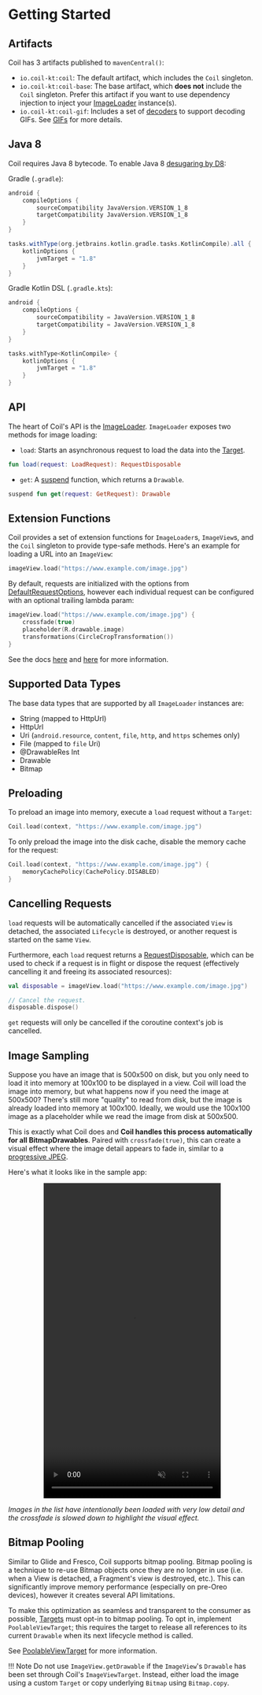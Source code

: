 # Getting Started

## Artifacts

Coil has 3 artifacts published to `mavenCentral()`:

* `io.coil-kt:coil`: The default artifact, which includes the `Coil` singleton.
* `io.coil-kt:coil-base`: The base artifact, which **does not** include the `Coil` singleton. Prefer this artifact if you want to use dependency injection to inject your [ImageLoader](image_loaders.md) instance(s).
* `io.coil-kt:coil-gif`: Includes a set of [decoders](../api/coil-base/coil.decode/-decoder) to support decoding GIFs. See [GIFs](gifs.md) for more details.

## Java 8

Coil requires Java 8 bytecode. To enable Java 8 [desugaring by D8](https://developer.android.com/studio/write/java8-support):

Gradle (`.gradle`):

```groovy
android {
    compileOptions {
        sourceCompatibility JavaVersion.VERSION_1_8
        targetCompatibility JavaVersion.VERSION_1_8
    }
}

tasks.withType(org.jetbrains.kotlin.gradle.tasks.KotlinCompile).all {
    kotlinOptions {
        jvmTarget = "1.8"
    }
}
```

Gradle Kotlin DSL (`.gradle.kts`):

```kotlin
android {
    compileOptions {
        sourceCompatibility = JavaVersion.VERSION_1_8
        targetCompatibility = JavaVersion.VERSION_1_8
    }
}

tasks.withType<KotlinCompile> {
    kotlinOptions {
        jvmTarget = "1.8"
    }
}
```

## API

The heart of Coil's API is the [ImageLoader](image_loaders.md). `ImageLoader` exposes two methods for image loading:

* `load`: Starts an asynchronous request to load the data into the [Target](targets.md).

```kotlin
fun load(request: LoadRequest): RequestDisposable
```

* `get`: A [suspend](https://kotlinlang.org/docs/reference/coroutines/basics.html) function, which returns a `Drawable`.

```kotlin
suspend fun get(request: GetRequest): Drawable
```

## Extension Functions

Coil provides a set of extension functions for `ImageLoader`s, `ImageView`s, and the `Coil` singleton to provide type-safe methods. Here's an example for loading a URL into an `ImageView`:

```kotlin
imageView.load("https://www.example.com/image.jpg")
```

By default, requests are initialized with the options from [DefaultRequestOptions](../api/coil-base/coil/-default-request-options/), however each individual request can be configured with an optional trailing lambda param:

```kotlin
imageView.load("https://www.example.com/image.jpg") {
    crossfade(true)
    placeholder(R.drawable.image)
    transformations(CircleCropTransformation())
}
```

See the docs [here](../api/coil-default/coil.api/) and [here](../api/coil-base/coil.api/) for more information.

## Supported Data Types

The base data types that are supported by all `ImageLoader` instances are:

* String (mapped to HttpUrl)
* HttpUrl
* Uri (`android.resource`, `content`, `file`, `http`, and `https` schemes only)
* File (mapped to `file` Uri)
* @DrawableRes Int
* Drawable
* Bitmap

## Preloading

To preload an image into memory, execute a `load` request without a `Target`:

```kotlin
Coil.load(context, "https://www.example.com/image.jpg")
```

To only preload the image into the disk cache, disable the memory cache for the request:

```kotlin
Coil.load(context, "https://www.example.com/image.jpg") {
    memoryCachePolicy(CachePolicy.DISABLED)
}
```

## Cancelling Requests

`load` requests will be automatically cancelled if the associated `View` is detached, the associated `Lifecycle` is destroyed, or another request is started on the same `View`.

Furthermore, each `load` request returns a [RequestDisposable](../api/coil-base/coil.request/-request-disposable), which can be used to check if a request is in flight or dispose the request (effectively cancelling it and freeing its associated resources):

```kotlin
val disposable = imageView.load("https://www.example.com/image.jpg")

// Cancel the request.
disposable.dispose()
```

`get` requests will only be cancelled if the coroutine context's job is cancelled.

## Image Sampling

Suppose you have an image that is 500x500 on disk, but you only need to load it into memory at 100x100 to be displayed in a view. Coil will load the image into memory, but what happens now if you need the image at 500x500? There's still more "quality" to read from disk, but the image is already loaded into memory at 100x100. Ideally, we would use the 100x100 image as a placeholder while we read the image from disk at 500x500.

This is exactly what Coil does and **Coil handles this process automatically for all BitmapDrawables**. Paired with `crossfade(true)`, this can create a visual effect where the image detail appears to fade in, similar to a [progressive JPEG](https://www.liquidweb.com/kb/what-is-a-progressive-jpeg/).

Here's what it looks like in the sample app:

<p style="text-align: center;">
    <video width="360" height="640" autoplay loop muted playsinline>
        <source src="../images/crossfade.mp4" type="video/mp4">
    </video>
</p>

*Images in the list have intentionally been loaded with very low detail and the crossfade is slowed down to highlight the visual effect.*

## Bitmap Pooling

Similar to Glide and Fresco, Coil supports bitmap pooling. Bitmap pooling is a technique to re-use Bitmap objects once they are no longer in use (i.e. when a View is detached, a Fragment's view is destroyed, etc.). This can significantly improve memory performance (especially on pre-Oreo devices), however it creates several API limitations.

To make this optimization as seamless and transparent to the consumer as possible, [Targets](targets.md) must opt-in to bitmap pooling. To opt in, implement `PoolableViewTarget`; this requires the target to release all references to its current `Drawable` when its next lifecycle method is called.

See [PoolableViewTarget](../api/coil-base/coil.target/-poolable-view-target) for more information.

!!! Note
    Do not use `ImageView.getDrawable` if the `ImageView`'s `Drawable` has been set through Coil's `ImageViewTarget`. Instead, either load the image using a custom `Target` or copy underlying `Bitmap` using `Bitmap.copy`.
